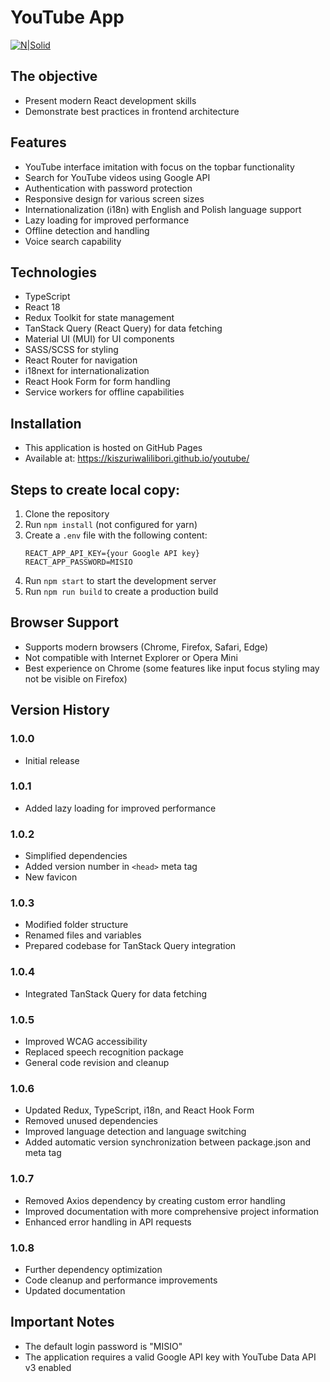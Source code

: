 # YouTube App

[![N|Solid](https://cldup.com/dTxpPi9lDf.thumb.png)](https://nodesource.com/products/nsolid)

## The objective

-   Present modern React development skills
-   Demonstrate best practices in frontend architecture

## Features

-   YouTube interface imitation with focus on the topbar functionality
-   Search for YouTube videos using Google API
-   Authentication with password protection
-   Responsive design for various screen sizes
-   Internationalization (i18n) with English and Polish language support
-   Lazy loading for improved performance
-   Offline detection and handling
-   Voice search capability

## Technologies

-   TypeScript
-   React 18
-   Redux Toolkit for state management
-   TanStack Query (React Query) for data fetching
-   Material UI (MUI) for UI components
-   SASS/SCSS for styling
-   React Router for navigation
-   i18next for internationalization
-   React Hook Form for form handling
-   Service workers for offline capabilities

## Installation

-   This application is hosted on GitHub Pages
-   Available at: https://kiszuriwalilibori.github.io/youtube/

## Steps to create local copy:

1. Clone the repository
2. Run `npm install` (not configured for yarn)
3. Create a `.env` file with the following content:
    ```
    REACT_APP_API_KEY={your Google API key}
    REACT_APP_PASSWORD=MISIO
    ```
4. Run `npm start` to start the development server
5. Run `npm run build` to create a production build

## Browser Support

-   Supports modern browsers (Chrome, Firefox, Safari, Edge)
-   Not compatible with Internet Explorer or Opera Mini
-   Best experience on Chrome (some features like input focus styling may not be visible on Firefox)

## Version History

### 1.0.0

-   Initial release

### 1.0.1

-   Added lazy loading for improved performance

### 1.0.2

-   Simplified dependencies
-   Added version number in `<head>` meta tag
-   New favicon

### 1.0.3

-   Modified folder structure
-   Renamed files and variables
-   Prepared codebase for TanStack Query integration

### 1.0.4

-   Integrated TanStack Query for data fetching

### 1.0.5

-   Improved WCAG accessibility
-   Replaced speech recognition package
-   General code revision and cleanup

### 1.0.6

-   Updated Redux, TypeScript, i18n, and React Hook Form
-   Removed unused dependencies
-   Improved language detection and language switching
-   Added automatic version synchronization between package.json and meta tag

### 1.0.7

-   Removed Axios dependency by creating custom error handling
-   Improved documentation with more comprehensive project information
-   Enhanced error handling in API requests

### 1.0.8

-   Further dependency optimization
-   Code cleanup and performance improvements
-   Updated documentation

## Important Notes

-   The default login password is "MISIO"
-   The application requires a valid Google API key with YouTube Data API v3 enabled
